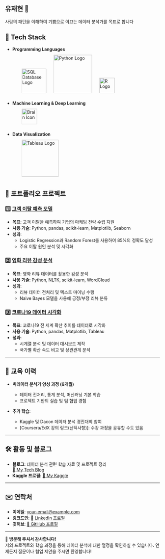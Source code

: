 ## 유재현 👋 

사람의 패턴을 이해하여 기쁨으로 이끄는 데이터 분석가를 목표로 합니다


## 🎨 Tech Stack

- **Programming Languages**
  <div style="padding-left:20px;">
  <img src="https://upload.wikimedia.org/wikipedia/commons/8/87/Sql_data_base_with_logo.png" alt="SQL Database Logo" width="80" style="margin:10px;"/>
  <img src="https://www.python.org/static/community_logos/python-logo.png" alt="Python Logo" width="125" style="margin:10px;"/>
  <img src="https://www.r-project.org/Rlogo.png" alt="R Logo" width="50" style="margin:10px;"/>
</div>

- **Machine Learning & Deep Learning**
  <div style="padding-left:20px;">
  <img src="https://img.icons8.com/color/96/000000/artificial-intelligence.png" alt="Brain Icon" width="50" style="margin:10px;"/>
</div>

- **Data Visualization**
  <div style="padding-left:20px;">
  <img src="https://www.tableau.com/sites/default/files/pages/tableaulogo_highres.png" alt="Tableau Logo" width="120" style="margin:10px;"/>
</div>





## 📂 **포트폴리오 프로젝트**

### 1️⃣ [고객 이탈 예측 모델](https://github.com/username/customer-churn)
- **목표**: 고객 이탈을 예측하여 기업의 마케팅 전략 수립 지원
- **사용 기술**: Python, pandas, scikit-learn, Matplotlib, Seaborn
- **성과**:
  - Logistic Regression과 Random Forest를 사용하여 85%의 정확도 달성
  - 주요 이탈 원인 분석 및 시각화

### 2️⃣ [영화 리뷰 감성 분석](https://github.com/username/movie-sentiment-analysis)
- **목표**: 영화 리뷰 데이터를 활용한 감성 분석
- **사용 기술**: Python, NLTK, scikit-learn, WordCloud
- **성과**:
  - 리뷰 데이터 전처리 및 텍스트 마이닝 수행
  - Naive Bayes 모델을 사용해 긍정/부정 리뷰 분류

### 3️⃣ [코로나19 데이터 시각화](https://github.com/username/covid-visualization)
- **목표**: 코로나19 전 세계 확산 추이를 데이터로 시각화
- **사용 기술**: Python, pandas, Matplotlib, Tableau
- **성과**:
  - 시계열 분석 및 데이터 대시보드 제작
  - 국가별 확산 속도 비교 및 상관관계 분석

---

## 📜 **교육 이력**
- **빅데이터 분석가 양성 과정 (6개월)**  
  - 데이터 전처리, 통계 분석, 머신러닝 기본 학습
  - 프로젝트 기반의 실습 및 팀 협업 경험

- **추가 학습**: 
  - Kaggle 및 Dacon 데이터 분석 경진대회 참여
  - [Coursera/EdX 강의 링크(선택사항)]: 수강 과정을 공유할 수도 있음

---

## 🛠 **활동 및 블로그**
- **블로그**: 데이터 분석 관련 학습 자료 및 프로젝트 정리  
  [🔗 My Tech Blog](https://your-blog-url.com)
- **Kaggle 프로필**: [🔗 My Kaggle](https://www.kaggle.com/username)

---

## ✉️ **연락처**
- **이메일**: your-email@example.com
- **링크드인**: [🔗 LinkedIn 프로필](https://www.linkedin.com/in/username)
- **깃허브**: [🔗 GitHub 프로필](https://github.com/username)

---

🙌 **방문해 주셔서 감사합니다!**  
저의 프로젝트와 학습 과정을 통해 데이터 분석에 대한 열정을 확인하실 수 있습니다. 언제든지 질문이나 협업 제안을 주시면 환영합니다!







<!--
## Hi there 👋

**con-stella/con-stella** is a ✨ _special_ ✨ repository because its `README.md` (this file) appears on your GitHub profile.

Here are some ideas to get you started:

- 🔭 I’m currently working on ...
- 🌱 I’m currently learning ...
- 👯 I’m looking to collaborate on ...
- 🤔 I’m looking for help with ...
- 💬 Ask me about ...
- 📫 How to reach me: ...
- 😄 Pronouns: ...
- ⚡ Fun fact: ...
-->
